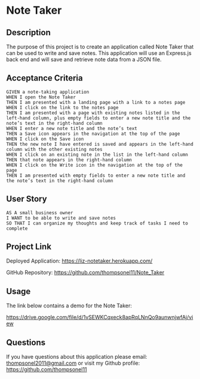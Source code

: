 # Note Taker

## Description

The purpose of this project is to create an application called Note Taker that can be used to write and save notes. This application will use an Express.js back end and will save and retrieve note data from a JSON file.

## Acceptance Criteria

```
GIVEN a note-taking application
WHEN I open the Note Taker
THEN I am presented with a landing page with a link to a notes page
WHEN I click on the link to the notes page
THEN I am presented with a page with existing notes listed in the left-hand column, plus empty fields to enter a new note title and the note’s text in the right-hand column
WHEN I enter a new note title and the note’s text
THEN a Save icon appears in the navigation at the top of the page
WHEN I click on the Save icon
THEN the new note I have entered is saved and appears in the left-hand column with the other existing notes
WHEN I click on an existing note in the list in the left-hand column
THEN that note appears in the right-hand column
WHEN I click on the Write icon in the navigation at the top of the page
THEN I am presented with empty fields to enter a new note title and the note’s text in the right-hand column
```

## User Story

```
AS A small business owner
I WANT to be able to write and save notes
SO THAT I can organize my thoughts and keep track of tasks I need to complete
```

## Project Link
Deployed Application: 
https://liz-notetaker.herokuapp.com/

GitHub Repository: 
https://github.com/thompsonel11/Note_Taker

## Usage

The link below contains a demo for the Note Taker: 

https://drive.google.com/file/d/1vSEWKCqxeck8apRqLNnQo9aunwnjwfAj/view


## Questions
If you have questions about this application please email: thompsonel2011@gmail.com 
or visit my Github profile: https://github.com/thompsonel11
